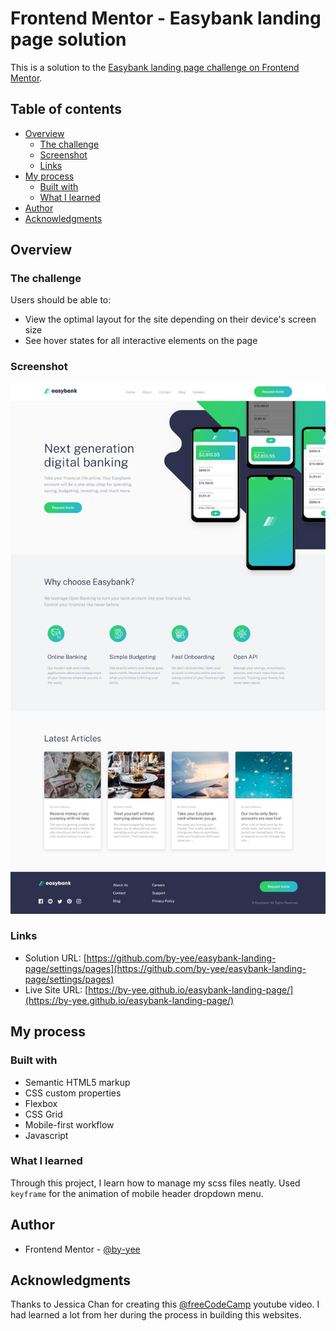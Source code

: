 # Frontend Mentor - Easybank landing page solution

This is a solution to the [Easybank landing page challenge on Frontend Mentor](https://www.frontendmentor.io/challenges/easybank-landing-page-WaUhkoDN). 

## Table of contents

- [Overview](#overview)
  - [The challenge](#the-challenge)
  - [Screenshot](#screenshot)
  - [Links](#links)
- [My process](#my-process)
  - [Built with](#built-with)
  - [What I learned](#what-i-learned)
- [Author](#author)
- [Acknowledgments](#acknowledgments)

## Overview

### The challenge

Users should be able to:

- View the optimal layout for the site depending on their device's screen size
- See hover states for all interactive elements on the page

### Screenshot

![Project Screenshot](./images/project_screenshot.jpg)

### Links

- Solution URL: [https://github.com/by-yee/easybank-landing-page/settings/pages](https://github.com/by-yee/easybank-landing-page/settings/pages)
- Live Site URL: [https://by-yee.github.io/easybank-landing-page/](https://by-yee.github.io/easybank-landing-page/)

## My process

### Built with

- Semantic HTML5 markup
- CSS custom properties
- Flexbox
- CSS Grid
- Mobile-first workflow
- Javascript

### What I learned

Through this project, I learn how to manage my scss files neatly.
Used `keyframe` for the animation of mobile header dropdown menu.

## Author

- Frontend Mentor - [@by-yee](https://www.frontendmentor.io/profile/by-yee)

## Acknowledgments

Thanks to Jessica Chan for creating this [@freeCodeCamp](https://www.youtube.com/watch?v=aoQ6S1a32j8&t=4s) youtube video. I had learned a lot from her during the process in building this websites.
